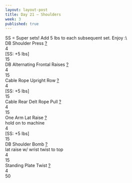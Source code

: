 ```yaml
---
layout: layout-post
title: Day 21 — Shoulders
week: 3
published: true
---
```


<div class="ex_list">

  <div class="note _padding-bottom">SS = Super sets! Add 5 lbs to each subsequent set. Enjoy :\ </div>

  <div class="ex">
    <div class="name">
      DB Shoulder Press
      <a href="https://www.youtube.com/watch?v=qEwKCR5JCog" target="_blank">?</a>
    </div>
    <div class="set">4 <br/>[SS: +5 lbs]</div>
    <div class="rep">15</div>
  </div>

  <div class="ex">
    <div class="name">
      DB Alternating Frontal Raises
      <a href="https://www.youtube.com/watch?v=D-3JnFrFUOw" target="_blank">?</a>
    </div>
    <div class="set">4</div>
    <div class="rep">15</div>
  </div>

  <div class="ex">
    <div class="name">
      Cable Rope Upright Row 
      <a href="https://www.youtube.com/watch?v=MyKg-VXwF38" target="_blank">?</a>
    </div>
    <div class="set">4 <br/>[SS: +5 lbs]</div>
    <div class="rep">15</div>
  </div>

  <div class="ex">
    <div class="name">
      Cable Rear Delt Rope Pull
      <a href="https://www.youtube.com/watch?v=MY_SxtGoExE" target="_blank">?</a>
    </div>
    <div class="set">4</div>
    <div class="rep">15</div>
  </div>

  <div class="ex">
    <div class="name">
      One Arm Lat Raise 
      <a href="https://www.youtube.com/watch?v=FGU9j1P5L-w" target="_blank">?</a>
      <div class="note">hold on to machine</div>
    </div>
    <div class="set">4 <br/>[SS: +5 lbs]</div>
    <div class="rep">15</div>
  </div>

  <div class="ex">
    <div class="name">
      DB Shoulder Bomb
      <a href="https://www.youtube.com/watch?v=3FzQd-aN1V4" target="_blank">?</a>
      <div class="note">lat raise w/ wrist twist to top</div>
    </div>
    <div class="set">4</div>
    <div class="rep">15</div>
  </div>

  <div class="ex">
    <div class="name">
      Standing Plate Twist 
      <a href="https://www.youtube.com/watch?v=xNySAH5fKas" target="_blank">?</a>
    </div>
    <div class="set">4</div>
    <div class="rep">50</div>
  </div>






</div>




